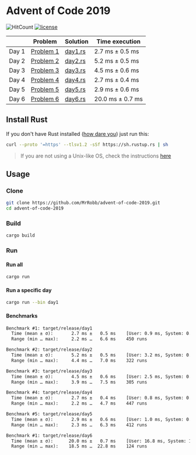 # Advent of Code 2019

![HitCount](http://hits.dwyl.io/mrrobb/advent-of-code-2019.svg)
[![license](https://img.shields.io/badge/license-MIT-blue.svg)](https://github.com/MrRobb/advent-of-code-2019/blob/master/LICENSE)

|       | Problem                                          | Solution                                                                              | Time execution   |
|-------|--------------------------------------------------|---------------------------------------------------------------------------------------|------------------|
| Day 1 | [Problem 1](https://adventofcode.com/2019/day/1) | [day1.rs](https://github.com/MrRobb/advent-of-code-2019/blob/master/src/day1.rs?ts=4) | 2.7 ms ± 0.5 ms  |
| Day 2 | [Problem 2](https://adventofcode.com/2019/day/2) | [day2.rs](https://github.com/MrRobb/advent-of-code-2019/blob/master/src/day2.rs?ts=4) | 5.2 ms ± 0.5 ms  |
| Day 3 | [Problem 3](https://adventofcode.com/2019/day/3) | [day3.rs](https://github.com/MrRobb/advent-of-code-2019/blob/master/src/day3.rs?ts=4) | 4.5 ms ± 0.6 ms  |
| Day 4 | [Problem 4](https://adventofcode.com/2019/day/4) | [day4.rs](https://github.com/MrRobb/advent-of-code-2019/blob/master/src/day4.rs?ts=4) | 2.7 ms ± 0.4 ms  |
| Day 5 | [Problem 5](https://adventofcode.com/2019/day/5) | [day5.rs](https://github.com/MrRobb/advent-of-code-2019/blob/master/src/day5.rs?ts=4) | 2.9 ms ± 0.6 ms  |
| Day 6 | [Problem 6](https://adventofcode.com/2019/day/6) | [day6.rs](https://github.com/MrRobb/advent-of-code-2019/blob/master/src/day6.rs?ts=4) | 20.0 ms ± 0.7 ms |

## Install Rust

If you don't have Rust installed ([how dare you](https://media.giphy.com/media/U1aN4HTfJ2SmgB2BBK/giphy.gif)) just run this:

```sh
curl --proto '=https' --tlsv1.2 -sSf https://sh.rustup.rs | sh
```

> If you are not using a Unix-like OS, check the instructions [here](https://www.rust-lang.org/tools/install)

## Usage

### Clone

```sh
git clone https://github.com/MrRobb/advent-of-code-2019.git
cd advent-of-code-2019
```

### Build

```sh
cargo build
```

### Run

#### Run all

```sh
cargo run
```

#### Run a specific day

```sh
cargo run --bin day1
```

#### Benchmarks

```txt
Benchmark #1: target/release/day1
  Time (mean ± σ):       2.7 ms ±   0.5 ms    [User: 0.9 ms, System: 0.7 ms]
  Range (min … max):     2.2 ms …   6.6 ms    450 runs

Benchmark #2: target/release/day2
  Time (mean ± σ):       5.2 ms ±   0.5 ms    [User: 3.2 ms, System: 0.8 ms]
  Range (min … max):     4.4 ms …   7.0 ms    322 runs

Benchmark #3: target/release/day3
  Time (mean ± σ):       4.5 ms ±   0.6 ms    [User: 2.5 ms, System: 0.8 ms]
  Range (min … max):     3.9 ms …   7.5 ms    305 runs

Benchmark #4: target/release/day4
  Time (mean ± σ):       2.7 ms ±   0.4 ms    [User: 0.8 ms, System: 0.7 ms]
  Range (min … max):     2.2 ms …   4.7 ms    447 runs

Benchmark #5: target/release/day5
  Time (mean ± σ):       2.9 ms ±   0.6 ms    [User: 1.0 ms, System: 0.8 ms]
  Range (min … max):     2.3 ms …   6.3 ms    412 runs

Benchmark #1: target/release/day6
  Time (mean ± σ):      20.0 ms ±   0.7 ms    [User: 16.8 ms, System: 1.7 ms]
  Range (min … max):    18.5 ms …  22.8 ms    124 runs
```
